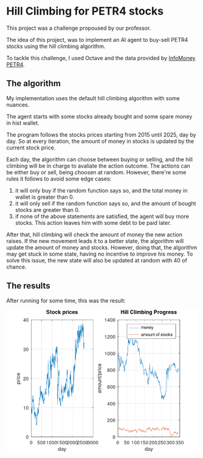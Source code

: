 # Hill Climbing for PETR4 stocks

This project was a challenge propoused by our professor.

The idea of this project, was to implement an AI agent to buy-sell PETR4 stocks using the hill 
climbing algorithm.

To tackle this challenge, I used Octave and the data provided by [InfoMoney PETR4](https://www.infomoney.com.br/cotacoes/b3/acao/petrobras-petr4/historico/).

## The algorithm

My implementation uses the default hill climbing algorithm with some nuances. 

The agent starts with some stocks already bought and some spare money in hist wallet.

The program follows the stocks prices starting from 2015 until 2025, day by day. So at every iteration, 
the amount of money in stocks is updated by the current stock price.

Each day, the algorithm can choose between buying or selling, and the hill climbing will be in charge to 
avaliate the action outcome. The actions can be either buy or sell, being choosen at random. 
However, there're some rules it follows to avoid some edge cases:

1. it will only buy if the random function says so, and the total money in wallet is greater than 0.
2. it will only sell if the random function says so, and the amount of bought stocks are greater than 0.
3. if none of the above statements are satisfied, the agent will buy more stocks. This action leaves him with some debt to be paid later.

After that, hill climbing will check the amount of money the new action raises. If the new movement leads it to a better state,
the algorithm will update the amount of money and stocks. However, doing that, the algorithm may get stuck in some state, having no
incentive to improve his money. To solve this issue, the new state will also be updated at random with $40%$ of chance.

## The results

After running for some time, this was the result:

![result chart](./plot.png)

